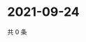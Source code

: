 # 2021-09-24

共 0 条

<!-- BEGIN -->
<!-- 最后更新时间 Fri Sep 24 2021 10:28:31 GMT+0800 (China Standard Time) -->

<!-- END -->
